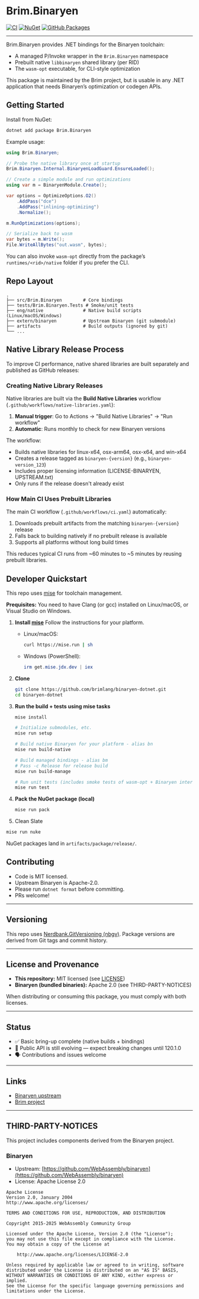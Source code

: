 # Brim.Binaryen

[![CI](https://github.com/brimlang/binaryen-dotnet/actions/workflows/ci.yaml/badge.svg)](https://github.com/brimlang/binaryen-dotnet/actions/workflows/ci.yaml)
[![NuGet](https://img.shields.io/nuget/v/Brim.Binaryen.svg)](https://www.nuget.org/packages/Brim.Binaryen/)
[![GitHub Packages](https://img.shields.io/badge/packages%40github-Brim.Binaryen-blue)](https://github.com/brimlang/binaryen-dotnet/pkgs/nuget/Brim.Binaryen)

---

Brim.Binaryen provides .NET bindings for the Binaryen toolchain:

* A managed P/Invoke wrapper in the `Brim.Binaryen` namespace
* Prebuilt native `libbinaryen` shared library (per RID)
* The `wasm-opt` executable, for CLI-style optimization

This package is maintained by the Brim project, but is usable in any .NET application that needs Binaryen’s optimization or codegen APIs.

## Getting Started

Install from NuGet:

```sh
dotnet add package Brim.Binaryen
```

Example usage:

```csharp
using Brim.Binaryen;

// Probe the native library once at startup
Brim.Binaryen.Internal.BinaryenLoadGuard.EnsureLoaded();

// Create a simple module and run optimizations
using var m = BinaryenModule.Create();

var options = OptimizeOptions.O2()
    .AddPass("dce")
    .AddPass("inlining-optimizing")
    .Normalize();

m.RunOptimizations(options);

// Serialize back to wasm
var bytes = m.Write();
File.WriteAllBytes("out.wasm", bytes);
```

You can also invoke `wasm-opt` directly from the package’s `runtimes/<rid>/native` folder if you prefer the CLI.

## Repo Layout

```
.
├── src/Brim.Binaryen        # Core bindings
├── tests/Brim.Binaryen.Tests # Smoke/unit tests
├── eng/native               # Native build scripts (Linux/macOS/Windows)
├── extern/binaryen          # Upstream Binaryen (git submodule)
├── artifacts                # Build outputs (ignored by git)
└── ...
```

## Native Library Release Process

To improve CI performance, native shared libraries are built separately and published as GitHub releases:

### Creating Native Library Releases

Native libraries are built via the **Build Native Libraries** workflow (`.github/workflows/native-libraries.yaml`):

1. **Manual trigger**: Go to Actions → "Build Native Libraries" → "Run workflow"
2. **Automatic**: Runs monthly to check for new Binaryen versions  

The workflow:
- Builds native libraries for linux-x64, osx-arm64, osx-x64, and win-x64
- Creates a release tagged as `binaryen-{version}` (e.g., `binaryen-version_123`)
- Includes proper licensing information (LICENSE-BINARYEN, UPSTREAM.txt)
- Only runs if the release doesn't already exist

### How Main CI Uses Prebuilt Libraries

The main CI workflow (`.github/workflows/ci.yaml`) automatically:
1. Downloads prebuilt artifacts from the matching `binaryen-{version}` release
2. Falls back to building natively if no prebuilt release is available
3. Supports all platforms without long build times

This reduces typical CI runs from ~60 minutes to ~5 minutes by reusing prebuilt libraries.

## Developer Quickstart

This repo uses [mise](https://mise.jdx.dev/) for toolchain management.

**Prequisites:**
  You need to have Clang (or gcc) installed on Linux/macOS, or Visual Studio on Windows.


1. **Install [mise](https://mise.jdx.dev/)**
   Follow the instructions for your platform.

   * Linux/macOS:

     ```bash
     curl https://mise.run | sh
     ```

   * Windows (PowerShell):

     ```powershell
     irm get.mise.jdx.dev | iex
     ```

2. **Clone**

   ```bash
   git clone https://github.com/brimlang/binaryen-dotnet.git
   cd binaryen-dotnet
   ```

3. **Run the build + tests using mise tasks**

   ```bash
   mise install

   # Initialize submodules, etc.
   mise run setup

   # Build native Binaryen for your platform - alias bn
   mise run build-native

   # Build managed bindings - alias bm
   # Pass -c Release for release build
   mise run build-manage

   # Run unit tests (includes smoke tests of wasm-opt + Binaryen interop)
   mise run test
   ```

4. **Pack the NuGet package (local)**

   ```bash
   mise run pack
   ```

5. Clean Slate

  ```bash
  mise run nuke
  ```


NuGet packages land in `artifacts/package/release/`.


## Contributing

* Code is MIT licensed.
* Upstream Binaryen is Apache-2.0.
* Please run `dotnet format` before committing.
* PRs welcome!

---

## Versioning

This repo uses [Nerdbank.GitVersioning (nbgv)](https://github.com/dotnet/Nerdbank.GitVersioning).
Package versions are derived from Git tags and commit history.

---

## License and Provenance

* **This repository:** MIT licensed (see [LICENSE](LICENSE))
* **Binaryen (bundled binaries):** Apache 2.0 (see THIRD-PARTY-NOTICES)

When distributing or consuming this package, you must comply with both licenses.

---

## Status

* ✅ Basic bring-up complete (native builds + bindings)
* 🚧 Public API is still evolving — expect breaking changes until 120.1.0
* 🗣 Contributions and issues welcome

---

## Links

* [Binaryen upstream](https://github.com/WebAssembly/binaryen)
* [Brim project](https://github.com/brimlang)

---

## THIRD-PARTY-NOTICES

This project includes components derived from the Binaryen project.

### Binaryen

* Upstream: [https://github.com/WebAssembly/binaryen](https://github.com/WebAssembly/binaryen)
* License: Apache License 2.0

```
Apache License
Version 2.0, January 2004
http://www.apache.org/licenses/

TERMS AND CONDITIONS FOR USE, REPRODUCTION, AND DISTRIBUTION

Copyright 2015-2025 WebAssembly Community Group

Licensed under the Apache License, Version 2.0 (the "License");
you may not use this file except in compliance with the License.
You may obtain a copy of the License at

    http://www.apache.org/licenses/LICENSE-2.0

Unless required by applicable law or agreed to in writing, software
distributed under the License is distributed on an "AS IS" BASIS,
WITHOUT WARRANTIES OR CONDITIONS OF ANY KIND, either express or implied.
See the License for the specific language governing permissions and
limitations under the License.
```

